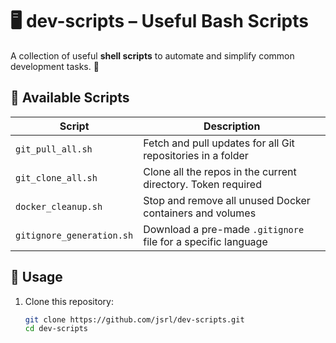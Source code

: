 # 🖥️ dev-scripts – Useful Bash Scripts

A collection of useful **shell scripts** to automate and simplify common development tasks. 🚀  

## 📜 Available Scripts

| Script | Description |
|--------|------------|
| `git_pull_all.sh` | Fetch and pull updates for all Git repositories in a folder |
| `git_clone_all.sh` | Clone all the repos in the current directory. Token required |
| `docker_cleanup.sh` | Stop and remove all unused Docker containers and volumes |
| `gitignore_generation.sh` | Download a pre-made `.gitignore` file for a specific language |

## 🚀 Usage

1. Clone this repository:  
   ```bash
   git clone https://github.com/jsrl/dev-scripts.git
   cd dev-scripts
